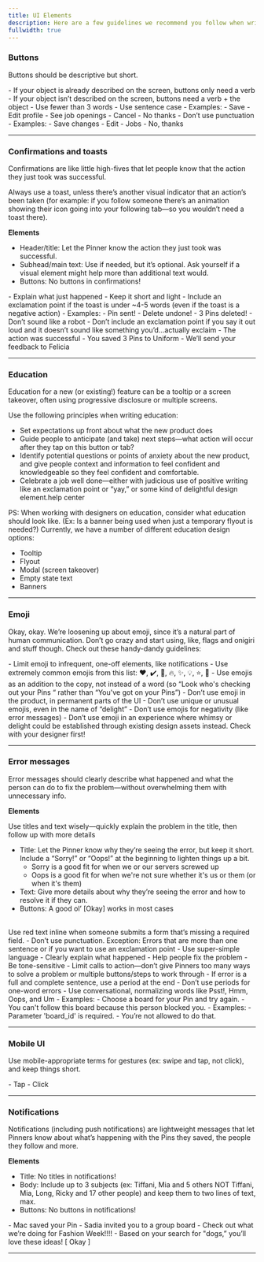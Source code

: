 ```yaml
---
title: UI Elements
description: Here are a few guidelines we recommend you follow when writing near UI elements to help make things clear
fullwidth: true
---
```


### Buttons
Buttons should be descriptive but short.

<TwoCol>
  <Group>
    <Do title="Do"/>
     - If your object is already described on the screen, buttons only need a verb
     - If your object isn’t described on the screen, buttons need a verb + the object
     - Use fewer than 3 words
     - Use sentence case
     - Examples:
        - Save
        - Edit profile
        - See job openings
        - Cancel
        - No thanks 
  </Group>
  <Group>
  <Dont title="Don't"/>
     - Don’t use punctuation
     - Examples:
        - Save changes
        - Edit
        - Jobs
        - No, thanks
  </Group>
</TwoCol>

---

### Confirmations and toasts

Confirmations are like little high-fives that let people know that the action they just took was successful. 

Always use a toast, unless there’s another visual indicator that an action’s been taken (for example: if you follow someone there’s an animation showing their icon going into your following tab—so you wouldn’t need a toast there). 

**Elements**
- Header/title: Let the Pinner know the action they just took was successful.
- Subhead/main text: Use if needed, but it’s optional. Ask yourself if a visual element might help more than additional text would.
- Buttons: No buttons in confirmations! 

<TwoCol>
  <Group>
    <Do title="Do"/>
     - Explain what just happened
     - Keep it short and light
     - Include an exclamation point if the toast is under ~4-5 words (even if the toast is a negative action)
     - Examples: 
        - Pin sent!
        - Delete undone!
        - 3 Pins deleted!
  </Group>
  <Group>
  <Dont title="Don't"/>
     - Don’t sound like a robot
     - Don’t include an exclamation point if you say it out loud and it doesn’t sound like something you’d...actually exclaim
        - The action was successful
        - You saved 3 Pins to Uniform
        - We’ll send your feedback to Felicia
  </Group>
</TwoCol>

---

### Education

Education for a new (or existing!) feature can be a tooltip or a screen takeover, often using progressive disclosure or multiple screens. 

Use the following principles when writing education:

- Set expectations up front about what the new product does
- Guide people to anticipate (and take) next steps—what action will occur after they tap on this button or tab?
- Identify potential questions or points of anxiety about the new product, and give people context and information to feel confident and knowledgeable so they feel confident and comfortable.
- Celebrate a job well done—either with judicious use of positive writing like an exclamation point or “yay,” or some kind of delightful design element.help center

PS: When working with designers on education, consider what education should look like. (Ex: Is a banner being used when just a temporary flyout is needed?) Currently, we have a number of different education design options:
- Tooltip
- Flyout 
- Modal (screen takeover)
- Empty state text
- Banners

---

### Emoji

Okay, okay. We’re loosening up about emoji, since it’s a natural part of human communication. Don’t go crazy and start using, like, flags and onigiri and stuff though. Check out these handy-dandy guidelines:

<TwoCol>
  <Group>
    <Do title="Do"/>
     - Limit emoji to infrequent, one-off elements, like notifications
     - Use extremely common emojis from this list: ❤️, ✔️, 📌, 🔥, ✨, 💡, ⭐️, 📣
     - Use emojis as an addition to the copy, not instead of a word (so “Look who's checking out your Pins  “ rather than “You've got  on your Pins”)
  </Group>
  <Group>
  <Dont title="Don't"/>
     - Don’t use emoji in the product, in permanent parts of the UI
     - Don’t use unique or unusual emojis, even in the name of “delight”
     - Don’t use emojis for negativity (like error messages)
     - Don’t use emoji in an experience where whimsy or delight could be established through existing design assets instead. Check with your designer first!
  </Group>
</TwoCol>

---

### Error messages

Error messages should clearly describe what happened and what the person can do to fix the problem—without overwhelming them with unnecessary info. 

**Elements**

Use titles and text wisely—quickly explain the problem in the title, then follow up with more details
- Title: Let the Pinner know why they’re seeing the error, but keep it short. Include a “Sorry!” or “Oops!” at the beginning to lighten things up a bit. 
  - Sorry is a good fit for when we or our servers screwed up 
  - Oops is a good fit for when we're not sure whether it's us or them (or when it's them)
- Text: Give more details about why they’re seeing the error and how to resolve it if they can. 
- Buttons: A good ol’ [Okay] works in most cases
<br/>
Use red text inline when someone submits a form that’s missing a required field. 
- Don’t use punctuation. Exception: Errors that are more than one sentence or if you want to use an exclamation point

<TwoCol>
  <Group>
    <Do title="Do"/>
     - Use super-simple language
     - Clearly explain what happened
     - Help people fix the problem
     - Be tone-sensitive
     - Limit calls to action—don’t give Pinners too many ways to solve a problem or multiple buttons/steps to work through 
     - If error is a full and complete sentence, use a period at the end
     - Don’t use periods for one-word errors
     - Use conversational, normalizing words like Psst!, Hmm, Oops, and Um
     - Examples: 
        - Choose a board for your Pin and try again.
        - You can't follow this board because this person blocked you. 
  </Group>
  <Group>
  <Dont title="Don't"/>
     - Examples: 
        - Parameter 'board_id' is required.
        - You’re not allowed to do that. 
  </Group>
</TwoCol>

---

### Mobile UI

Use mobile-appropriate terms for gestures (ex: swipe and tap, not click), and keep things short.

<TwoCol>
  <Group>
    <Do title="Do"/>
     - Tap 
  </Group>
  <Group>
  <Dont title="Don't"/>
     - Click
  </Group>
</TwoCol>

---

### Notifications

Notifications (including push notifications) are lightweight messages that let Pinners know about what’s happening with the Pins they saved, the people they follow and more. 

**Elements**

- Title: No titles in notifications!
- Body: Include up to 3 subjects (ex: Tiffani, Mia and 5 others NOT Tiffani, Mia, Long, Ricky and 17 other people) and keep them to two lines of text, max. 
- Buttons: No buttons in notifications! 

<TwoCol>
  <Group>
    <Do title="Do examples"/>
     - Mac saved your Pin
     - Sadia invited you to a group board
  </Group>
  <Group>
  <Dont title="Don't examples"/>
     - Check out what we’re doing for Fashion Week!!!!
     - Based on your search for "dogs,” you’ll love these ideas!  [ Okay ]
  </Group>
</TwoCol>

---
